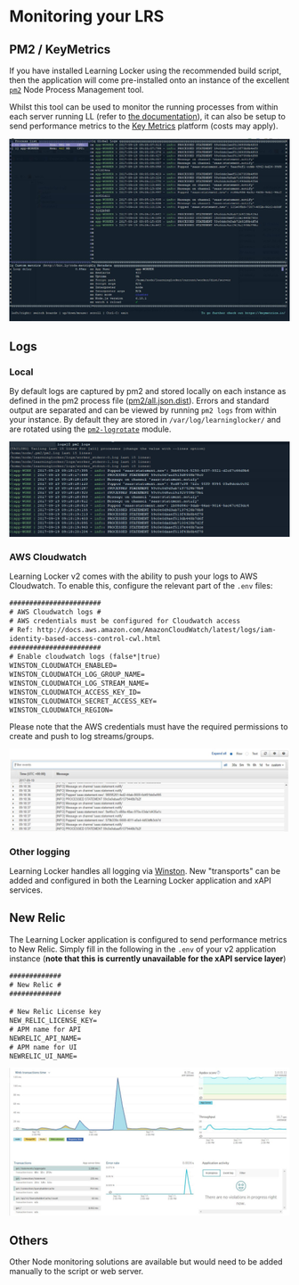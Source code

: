 ---
---

# Monitoring your LRS

## PM2 / KeyMetrics

If you have installed Learning Locker using the recommended build script, then the application will come pre-installed onto an instance of the excellent [`pm2`](http://pm2.keymetrics.io/) Node Process Management tool.

Whilst this tool can be used to monitor the running processes from within each server running LL (refer to [the documentation](http://pm2.keymetrics.io/docs/usage/monitoring/)), it can also be setup to send performance metrics to the [Key Metrics](http://docs.keymetrics.io/) platform (costs may apply).

![PM2 Monitoring](../images/pm2-monit.jpg "PM2 Monitoring")


## Logs

### Local

By default logs are captured by pm2 and stored locally on each instance as defined in the pm2 process file  ([pm2/all.json.dist](https://github.com/LearningLocker/learninglocker/blob/master/pm2/all.json.dist)). Errors and standard output are separated and can be viewed by running `pm2 logs` from within your instance. By default they are stored in `/var/log/learninglocker/` and are rotated using the [`pm2-logrotate`](https://github.com/pm2-hive/pm2-logrotate) module.

![PM2 Logs](../images/pm2-logs.jpg "PM2 Logs")

### AWS Cloudwatch
Learning Locker v2 comes with the ability to push your logs to AWS Cloudwatch. To enable this, configure the relevant part of the `.env` files:

```
#######################
# AWS Cloudwatch logs #
# AWS credentials must be configured for Cloudwatch access
# Ref: http://docs.aws.amazon.com/AmazonCloudWatch/latest/logs/iam-identity-based-access-control-cwl.html
#######################
# Enable cloudwatch logs (false*|true)
WINSTON_CLOUDWATCH_ENABLED=
WINSTON_CLOUDWATCH_LOG_GROUP_NAME=
WINSTON_CLOUDWATCH_LOG_STREAM_NAME=
WINSTON_CLOUDWATCH_ACCESS_KEY_ID=
WINSTON_CLOUDWATCH_SECRET_ACCESS_KEY=
WINSTON_CLOUDWATCH_REGION=
```

Please note that the AWS credentials must have the required permissions to create and push to log streams/groups.

![Cloudwatch Logs](../images/cloudwatch-logs.jpg "Cloudwatch Logs")

### Other logging

Learning Locker handles all logging via [Winston](https://www.npmjs.com/package/winston). New "transports" can be added and configured in both the Learning Locker application and xAPI services.


## New Relic

The Learning Locker application is configured to send performance metrics to New Relic. Simply fill in the following in the `.env` of your v2 application instance (**note that this is currently unavailable for the xAPI service layer**)

```
#############
# New Relic #
#############

# New Relic License key
NEW_RELIC_LICENSE_KEY=
# APM name for API
NEWRELIC_API_NAME=
# APM name for UI
NEWRELIC_UI_NAME=
```

![New Relic](../images/newrelic.jpg "New Relic")

## Others

Other Node monitoring solutions are available but would need to be added manually to the script or web server.
